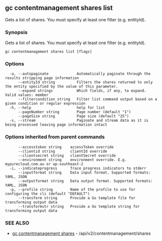 ## gc contentmanagement shares list

Gets a list of shares.  You must specify at least one filter (e.g. entityId).

### Synopsis

Gets a list of shares.  You must specify at least one filter (e.g. entityId).

```
gc contentmanagement shares list [flags]
```

### Options

```
  -a, --autopaginate             Automatically paginate through the results stripping page information
      --entityId string          Filters the shares returned to only the entity specified by the value of this parameter.
      --expand strings           Which fields, if any, to expand. Valid values: member
      --filtercondition string   Filter list command output based on a given condition or regular expression
  -h, --help                     help for list
      --pageNumber string        Page number (default "1")
      --pageSize string          Page size (default "25")
  -s, --stream                   Paginate and stream data as it is being processed leaving page information intact
```

### Options inherited from parent commands

```
      --accesstoken string    accessToken override
      --clientid string       clientId override
      --clientsecret string   clientSecret override
      --environment string    environment override. E.g. mypurecloud.com.au or ap-southeast-2
  -i, --indicateprogress      Trace progress indicators to stderr
      --inputformat string    Data input format. Supported formats: YAML, JSON
      --outputformat string   Data output format. Supported formats: YAML, JSON
  -p, --profile string        Name of the profile to use for configuring the cli (default "DEFAULT")
      --transform string      Provide a Go template file for transforming output data
      --transformstr string   Provide a Go template string for transforming output data
```

### SEE ALSO

* [gc contentmanagement shares](gc_contentmanagement_shares.html)	 - /api/v2/contentmanagement/shares


